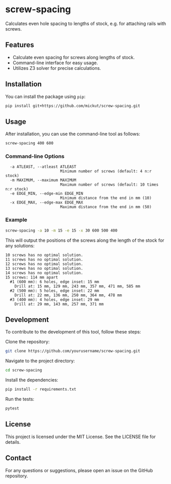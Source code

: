 # screw-spacing

Calculates even hole spacing to lengths of stock, e.g. for attaching rails with screws.

## Features

- Calculate even spacing for screws along lengths of stock.
- Command-line interface for easy usage.
- Utilizes Z3 solver for precise calculations.

## Installation

You can install the package using `pip`:

```sh
pip install git+https://github.com/mickut/screw-spacing.git
```

## Usage
After installation, you can use the command-line tool as follows:

```sh
screw-spacing 400 600
```

### Command-line Options

```
  -a ATLEAST, --atleast ATLEAST
                        Minimum number of screws (default: 4 n:r stock)
  -m MAXIMUM, --maximum MAXIMUM
                        Maximum number of screws (default: 10 times n:r stock)
  -e EDGE_MIN, --edge-min EDGE_MIN
                        Minimum distance from the end in mm (10)
  -x EDGE_MAX, --edge-max EDGE_MAX
                        Maximum distance from the end in mm (50)
```

### Example

```sh
screw-spacing -a 10 -m 15 -e 15 -x 30 600 500 400
```

This will output the positions of the screws along the length of the stock for any solutions:

```
10 screws has no optimal solution.
11 screws has no optimal solution.
12 screws has no optimal solution.
13 screws has no optimal solution.
14 screws has no optimal solution.
15 screws: 114 mm apart
  #1 (600 mm): 6 holes, edge inset: 15 mm
    Drill at: 15 mm, 129 mm, 243 mm, 357 mm, 471 mm, 585 mm
  #2 (500 mm): 5 holes, edge inset: 22 mm
    Drill at: 22 mm, 136 mm, 250 mm, 364 mm, 478 mm
  #3 (400 mm): 4 holes, edge inset: 29 mm
    Drill at: 29 mm, 143 mm, 257 mm, 371 mm
```

## Development
To contribute to the development of this tool, follow these steps:

Clone the repository:

```sh
git clone https://github.com/yourusername/screw-spacing.git
```

Navigate to the project directory:

```sh
cd screw-spacing
```

Install the dependencies:

```sh
pip install -r requirements.txt
```

Run the tests:

```sh
pytest
```


## License
This project is licensed under the MIT License. See the LICENSE file for details.

## Contact
For any questions or suggestions, please open an issue on the GitHub repository.